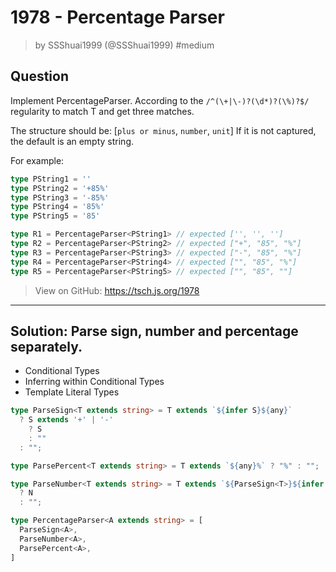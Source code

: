 # 1978 - Percentage Parser
> by SSShuai1999 (@SSShuai1999) #medium 

## Question

Implement PercentageParser<T extends string>.
According to the `/^(\+|\-)?(\d*)?(\%)?$/` regularity to match T and get three matches.

The structure should be: [`plus or minus`, `number`, `unit`]
If it is not captured, the default is an empty string.

For example:

```ts
type PString1 = ''
type PString2 = '+85%'
type PString3 = '-85%'
type PString4 = '85%'
type PString5 = '85'

type R1 = PercentageParser<PString1> // expected ['', '', '']
type R2 = PercentageParser<PString2> // expected ["+", "85", "%"]
type R3 = PercentageParser<PString3> // expected ["-", "85", "%"]
type R4 = PercentageParser<PString4> // expected ["", "85", "%"]
type R5 = PercentageParser<PString5> // expected ["", "85", ""]
```

> View on GitHub: https://tsch.js.org/1978

---

## Solution: Parse sign, number and percentage separately.
- Conditional Types
- Inferring within Conditional Types
- Template Literal Types

```ts
type ParseSign<T extends string> = T extends `${infer S}${any}`
  ? S extends '+' | '-'
    ? S
    : ""
  : "";

type ParsePercent<T extends string> = T extends `${any}%` ? "%" : "";

type ParseNumber<T extends string> = T extends `${ParseSign<T>}${infer N}${ParsePercent<T>}`
  ? N
  : "";

type PercentageParser<A extends string> = [
  ParseSign<A>,
  ParseNumber<A>,
  ParsePercent<A>,
]
```
